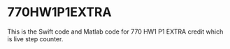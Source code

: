 # 770HW1P1EXTRA

This is the Swift code and Matlab code for 770 HW1 P1 EXTRA credit which is live step counter.
